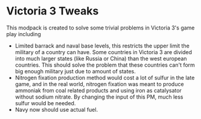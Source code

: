 # Victoria 3 Tweaks
This modpack is created to solve some trivial problems in Victoria 3's game play including
- Limited barrack and naval base levels, this restricts the upper limit the military of a country can have. Some countries in Victoria 3 are divided into much larger states (like Russia or China) than the west european countries. This should solve the problem that these countries can't form big enough military just due to amount of states.
- Nitrogen fixation production method would cost a lot of sulfur in the late game, and in the real world, nitrogen fixation was meant to produce ammoniak from coal related products and using iron as catalysator without sodium nitrate. By changing the input of this PM, much less sulfur would be needed.
- Navy now should use actual fuel. 